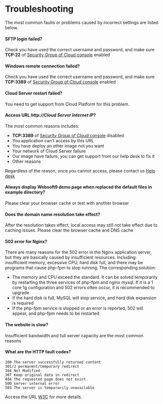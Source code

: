 # Troubleshooting

The most common faults or problems caused by incorrect settings are listed below.

#### SFTP login failed?

Check you have used the correct username and password, and make sure **TCP:22** of [Security Group of Cloud console](/tech-instance.md) enabled

#### Windows remote connection failed?

Check you have used the correct username and password, and make sure **TCP:3389** of [Security Group of Cloud console](/tech-instance.md) enabled

#### Cloud Server restart failed?

You need to get support from Cloud Platform for this problem.

#### Access URL *http://Cloud Server Internet IP*?

The most common reasons includes:

* **TCP:3389** of [Security Group of Cloud console](/tech-instance.md) disabled
* You application can't access by this URL
* You have deploy an other image not you want
* Your network of Cloud Server failure
* Our image have failure, you can get support from our help desk to fix it
* Other reasons

Regardless of the reason, once you cannot access, please contact us [Help desk](https://support.websoft9.com/contact.html)

#### Always display Websoft9 demo page when replaced the default files in example directory?

Please clear your browser cache or test with another browser

#### Does the domain name resolution take effect?

After the resolution takes effect, local access may still not take effect due to caching issues. Please clear the browser cache and DNS cache

#### 502 error for Nginx?

There are many reasons for the 502 error in the Nginx application server, but they are basically caused by insufficient resources. Including: insufficient memory, excessive CPU, hard disk full, and there may be programs that cause php-fpm to stop running. The corresponding solution:

* The memory and CPU exceed the standard. It can be solved temporarily by restarting the three services of php-fpm and nginx mysql. If it is a 1 core 1g configuration and 502 errors often occur, it is recommended to upgrade
* If the hard disk is full, MySQL will stop service, and hard disk expansion is required
* If the php-fpm service is stopped or an error is reported, 502 will appear, and php-fpm needs to be restarted

#### The website is slow?

Insufficient bandwidth and full server capacity are the most common reasons

#### What are the HTTP fault codes?

```
200 The server successfully returned content
301/2 permanent/temporary redirect
304 Not Modified
307 Keep original data in redirect
404 The requested page does not exist
500 server internal error
503 The server is temporarily unavailable
```
Access the URL [W3C](http://www.w3.org/Protocols/rfc2616/rfc2616-sec10.html) for more details.

